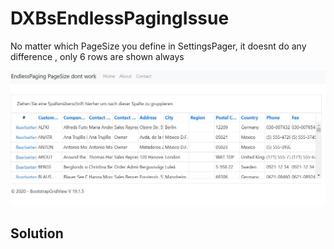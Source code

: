 # DXBsEndlessPagingIssue
No matter which PageSize you define in SettingsPager, it doesnt do any difference
, only 6 rows are shown always


![Image Screenshot](end2.JPG)


## Solution

